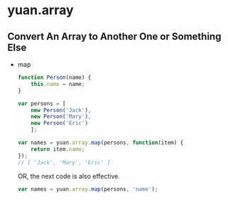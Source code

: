# yuan.array

## Convert An Array to Another One or Something Else

*	map
	```javascript
	function Person(name) {
		this.name = name;
	}

	var persons = [
		new Person('Jack'),
		new Person('Mary'),
		new Person('Eric')
		];

	var names = yuan.array.map(persons, function(item) {
		return item.name;
	});
	// [ 'Jack', 'Mary', 'Eric' ]
	```

	OR, the next code is also effective.
	```javascript
	var names = yuan.array.map(persons, 'name');
	```
